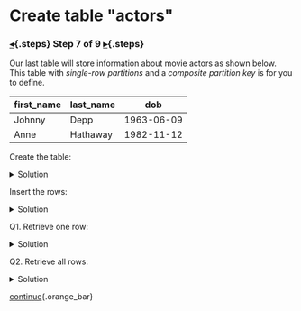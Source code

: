 <div class="top">

# Create table "actors"
### [◂](command:katapod.loadPage?step6){.steps} Step 7 of 9 [▸](command:katapod.loadPage?step8){.steps}
</div>

Our last table will store information about movie actors as shown below. This table 
with *single-row partitions* and a *composite partition key* is for you to define.

| first_name | last_name  | dob        |
|----------- |------------|------------|
| Johnny     | Depp       | 1963-06-09 |
| Anne       | Hathaway   | 1982-11-12 | 

Create the table:
<details>
  <summary>Solution</summary>

```
CREATE TABLE actors (
  first_name TEXT,
  last_name TEXT,
  dob DATE,
  PRIMARY KEY ((first_name, last_name))
);
```

</details>

Insert the rows:
<details>
  <summary>Solution</summary>

```
INSERT INTO actors (first_name, last_name, dob) 
VALUES ('Johnny', 'Depp', '1963-06-09');
INSERT INTO actors (first_name, last_name, dob) 
VALUES ('Anne', 'Hathaway', '1982-11-12');
```

</details>

Q1. Retrieve one row:
<details>
  <summary>Solution</summary>

```
SELECT * FROM actors
WHERE first_name = 'Johnny'
  AND last_name = 'Depp';
```

</details>

Q2. Retrieve all rows:
<details>
  <summary>Solution</summary>

```
SELECT * FROM actors;
```

</details>

[continue](command:katapod.loadPage?step8){.orange_bar}
